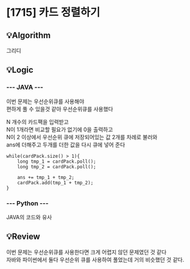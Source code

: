 # [1715] 카드 정렬하기
## 💡Algorithm
그리디

## 💡Logic
### --- JAVA ---
이번 문제는 우선순위큐를 사용해야  
편하게 풀 수 있을것 같아 우선순위큐를 사용했다  

N 개수의 카드팩을 입력받고  
N이 1개라면 비교할 필요가 없기에 0을 출력하고  
N이 2 이상에서 우선순위 큐에 저장되어있는 값 2개를 차례로 불러와  
ans에 더해주고 두개를 더한 값을 다시 큐에 넣어 준다

    while(cardPack.size() > 1){
        long tmp_1 = cardPack.poll();
        long tmp_2 = cardPack.poll();

        ans += tmp_1 + tmp_2;
        cardPack.add(tmp_1 + tmp_2);
    }

### --- Python ---

JAVA의 코드와 유사

## 💡Review
이번 문제는 우선순위큐를 사용한다면 크게 어렵지 않던 문제였던 것 같다  
자바와 파이썬에서 둘다 우선순위 큐를 사용하여 풀었는데 거의 비슷했던 것 같다.